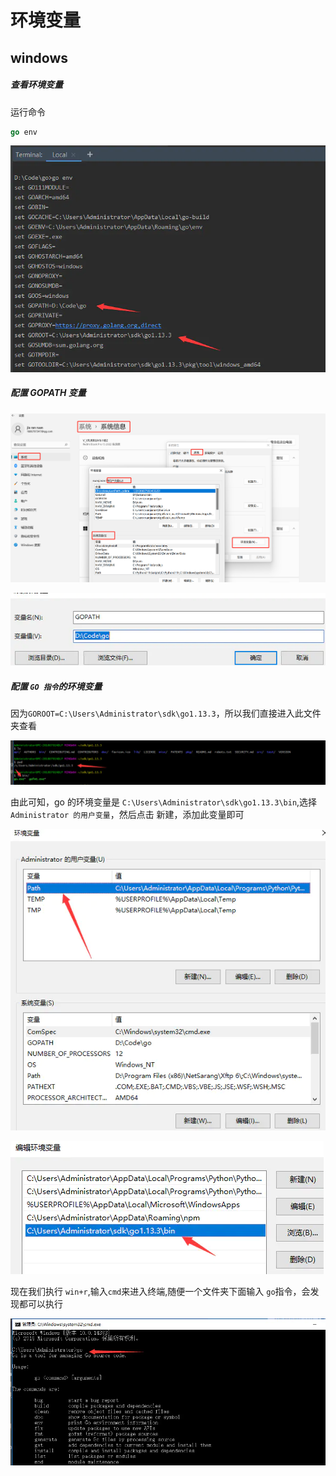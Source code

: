 # 环境变量

## windows

##### 查看环境变量

运行命令

```go
go env
```

![img](/img/webp.webp)

##### 配置 GOPATH 变量

![image-20221208155026428](/img/image-20221208155026428.png)

![img](/img/webp-16704858823323.webp)

##### 配置 `GO 指令`的环境变量

因为`GOROOT=C:\Users\Administrator\sdk\go1.13.3`，所以我们直接进入此文件夹查看

![img](/img/webp-16704864269576.webp)

由此可知，go 的环境变量是 `C:\Users\Administrator\sdk\go1.13.3\bin`,选择 `Administrator 的用户变量`，然后点击 新建，添加此变量即可

![img](/img/webp-16704864440529.webp)

![img](/img/webp-167048646279312.webp)

现在我们执行 `win+r`,输入`cmd`来进入终端,随便一个文件夹下面输入 `go`指令，会发现都可以执行

![img](/img/webp-167048647400315.webp)
